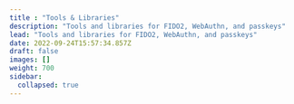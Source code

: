 ```yaml
---
title : "Tools & Libraries"
description: "Tools and libraries for FIDO2, WebAuthn, and passkeys"
lead: "Tools and libraries for FIDO2, WebAuthn, and passkeys"
date: 2022-09-24T15:57:34.857Z
draft: false
images: []
weight: 700
sidebar:
  collapsed: true
---
```

